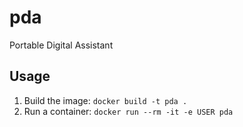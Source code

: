 # pda
Portable Digital Assistant

## Usage
1. Build the image: `docker build -t pda .`
1. Run a container: `docker run --rm -it -e USER pda`
